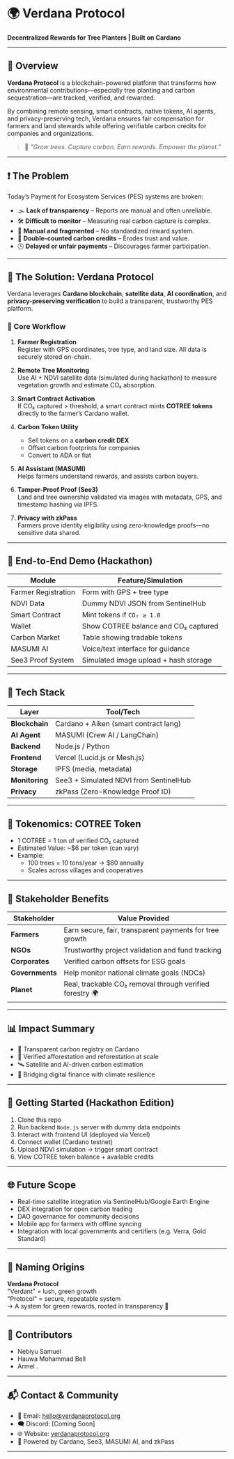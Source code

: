 # 🌍 Verdana Protocol  
**Decentralized Rewards for Tree Planters | Built on Cardano**

---

## 📌 Overview

**Verdana Protocol** is a blockchain-powered platform that transforms how environmental contributions—especially tree planting and carbon sequestration—are tracked, verified, and rewarded. 

By combining remote sensing, smart contracts, native tokens, AI agents, and privacy-preserving tech, Verdana ensures fair compensation for farmers and land stewards while offering verifiable carbon credits for companies and organizations.

> 🌱 *"Grow trees. Capture carbon. Earn rewards. Empower the planet."*

---

## ❗ The Problem

Today’s Payment for Ecosystem Services (PES) systems are broken:

- 🌫 **Lack of transparency** – Reports are manual and often unreliable.
- 🛠 **Difficult to monitor** – Measuring real carbon capture is complex.
- 🧾 **Manual and fragmented** – No standardized reward system.
- 🔁 **Double-counted carbon credits** – Erodes trust and value.
- 🕒 **Delayed or unfair payments** – Discourages farmer participation.

---

## 🌟 The Solution: Verdana Protocol

Verdana leverages **Cardano blockchain**, **satellite data**, **AI coordination**, and **privacy-preserving verification** to build a transparent, trustworthy PES platform.

### 🌱 Core Workflow

1. **Farmer Registration**  
   Register with GPS coordinates, tree type, and land size. All data is securely stored on-chain.

2. **Remote Tree Monitoring**  
   Use AI + NDVI satellite data (simulated during hackathon) to measure vegetation growth and estimate CO₂ absorption.

3. **Smart Contract Activation**  
   If CO₂ captured > threshold, a smart contract mints **COTREE tokens** directly to the farmer’s Cardano wallet.

4. **Carbon Token Utility**  
   - Sell tokens on a **carbon credit DEX**
   - Offset carbon footprints for companies
   - Convert to ADA or fiat

5. **AI Assistant (MASUMI)**  
   Helps farmers understand rewards, and assists carbon buyers.

6. **Tamper-Proof Proof (See3)**  
   Land and tree ownership validated via images with metadata, GPS, and timestamp hashing via IPFS.

7. **Privacy with zkPass**  
   Farmers prove identity eligibility using zero-knowledge proofs—no sensitive data shared.

---

## 🔁 End-to-End Demo (Hackathon)

| Module               | Feature/Simulation                              |
|----------------------|--------------------------------------------------|
| Farmer Registration  | Form with GPS + tree type                       |
| NDVI Data            | Dummy NDVI JSON from SentinelHub                |
| Smart Contract       | Mint tokens if `CO₂ ≥ 1.0`                      |
| Wallet               | Show COTREE balance and CO₂ captured            |
| Carbon Market        | Table showing tradable tokens                   |
| MASUMI AI            | Voice/text interface for guidance               |
| See3 Proof System    | Simulated image upload + hash storage           |

---

## 🧪 Tech Stack

| Layer             | Tool/Tech                               |
|------------------|------------------------------------------|
| **Blockchain**    | Cardano + Aiken (smart contract lang)    |
| **AI Agent**      | MASUMI (Crew AI / LangChain)             |
| **Backend**       | Node.js / Python                         |
| **Frontend**      | Vercel (Lucid.js or Mesh.js)             |
| **Storage**       | IPFS (media, metadata)                   |
| **Monitoring**    | See3 + Simulated NDVI from SentinelHub   |
| **Privacy**       | zkPass (Zero-Knowledge Proof ID)         |

---

## 💸 Tokenomics: COTREE Token

- 1 COTREE = 1 ton of verified CO₂ captured
- Estimated Value: ~$6 per token (can vary)
- Example:  
  - 100 trees = 10 tons/year → $60 annually  
  - Scales across villages and cooperatives

---

## 🎯 Stakeholder Benefits

| Stakeholder     | Value Provided                                           |
|------------------|----------------------------------------------------------|
| **Farmers**       | Earn secure, fair, transparent payments for tree growth |
| **NGOs**          | Trustworthy project validation and fund tracking        |
| **Corporates**    | Verified carbon offsets for ESG goals                   |
| **Governments**   | Help monitor national climate goals (NDCs)              |
| **Planet**        | Real, trackable CO₂ removal through verified forestry 🌍 |

---

## 📊 Impact Summary

- 🔐 Transparent carbon registry on Cardano
- 🌱 Verified afforestation and reforestation at scale
- 🛰 Satellite and AI-driven carbon estimation
- 🤝 Bridging digital finance with climate resilience

---

## 🚀 Getting Started (Hackathon Edition)

1. Clone this repo  
2. Run backend `Node.js` server with dummy data endpoints  
3. Interact with frontend UI (deployed via Vercel)  
4. Connect wallet (Cardano testnet)  
5. Upload NDVI simulation → trigger smart contract  
6. View COTREE token balance + available credits

---

## 🌐 Future Scope

- Real-time satellite integration via SentinelHub/Google Earth Engine  
- DEX integration for open carbon trading  
- DAO governance for community decisions  
- Mobile app for farmers with offline syncing  
- Integration with local governments and certifiers (e.g. Verra, Gold Standard)

---

## 📛 Naming Origins

**Verdana Protocol**  
"Verdant" = lush, green growth  
"Protocol" = secure, repeatable system  
→ A system for green rewards, rooted in transparency 🌿

---

## 🤝 Contributors

- Nebiyu Samuel
- Hauwa Mohammad Bell
- Armel .

---

## 📬 Contact & Community

- 💌 Email: hello@verdanaprotocol.org  
- 🗨 Discord: [Coming Soon]  
- 🌐 Website: [verdanaprotocol.org](#)  
- 🧪 Powered by Cardano, See3, MASUMI AI, and zkPass

---
